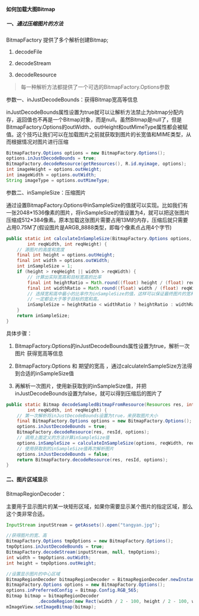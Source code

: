 #### 如何加载大图Bitmap

##### 一、通过压缩图片的方法

BitmapFactory 提供了多个解析创建Bitmap;

1. decodeFile

2. decodeStream

3. decodeResource

> 每一种解析方法都提供了一个可选的BitmapFactory.Options参数

参数一、inJustDecodeBounds：获得Bitmap宽高等信息

inJustDecodeBounds属性设置为true就可以让解析方法禁止为bitmap分配内存，返回值也不再是一个Bitmap对象，而是null。虽然Bitmap是null了，但是BitmapFactory.Options的outWidth、outHeight和outMimeType属性都会被赋值。这个技巧让我们可以在加载图片之前就获取到图片的长宽值和MIME类型，从而根据情况对图片进行压缩

```java
BitmapFactory.Options options = new BitmapFactory.Options();
options.inJustDecodeBounds = true;
BitmapFactory.decodeResource(getResources(), R.id.myimage, options);
int imageHeight = options.outHeight;
int imageWidth = options.outWidth;
String imageType = options.outMimeType;
```

参数二、inSampleSize：压缩图片

通过设置BitmapFactory.Options中inSampleSize的值就可以实现。比如我们有一张2048\*1536像素的图片，将inSampleSize的值设置为4，就可以把这张图片压缩成512\*384像素。原本加载这张图片需要占用13M的内存，压缩后就只需要占用0.75M了\(假设图片是ARGB\_8888类型，即每个像素点占用4个字节\)

```java
public static int calculateInSampleSize(BitmapFactory.Options options,
        int reqWidth, int reqHeight) {
    // 源图片的高度和宽度
    final int height = options.outHeight;
    final int width = options.outWidth;
    int inSampleSize = 1;
    if (height > reqHeight || width > reqWidth) {
        // 计算出实际宽高和目标宽高的比率
        final int heightRatio = Math.round((float) height / (float) reqHeight);
        final int widthRatio = Math.round((float) width / (float) reqWidth);
        // 选择宽和高中最小的比率作为inSampleSize的值，这样可以保证最终图片的宽和高
        // 一定都会大于等于目标的宽和高。
        inSampleSize = heightRatio < widthRatio ? heightRatio : widthRatio;
    }
    return inSampleSize;
}
```

具体步骤：

1. BitmapFactory.Options的inJustDecodeBounds属性设置为true，解析一次图片 获得宽高等信息

2. BitmapFactory.Options 和 期望的宽高  ，通过calculateInSampleSize方法得到合适的inSampleSize值

3. 再解析一次图片，使用新获取到的inSampleSize值，并把inJustDecodeBounds设置为false，就可以得到压缩后的图片了

```java
public static Bitmap decodeSampledBitmapFromResource(Resources res, int resId,
        int reqWidth, int reqHeight) {
    // 第一次解析将inJustDecodeBounds设置为true，来获取图片大小
    final BitmapFactory.Options options = new BitmapFactory.Options();
    options.inJustDecodeBounds = true;
    BitmapFactory.decodeResource(res, resId, options);
    // 调用上面定义的方法计算inSampleSize值
    options.inSampleSize = calculateInSampleSize(options, reqWidth, reqHeight);
    // 使用获取到的inSampleSize值再次解析图片
    options.inJustDecodeBounds = false;
    return BitmapFactory.decodeResource(res, resId, options);
}
```

#### 二、图片区域显示

BitmapRegionDecoder：

主要用于显示图片的某一块矩形区域，如果你需要显示某个图片的指定区域，那么这个类非常合适。

```java
InputStream inputStream = getAssets().open("tangyan.jpg");

//获得图片的宽、高
BitmapFactory.Options tmpOptions = new BitmapFactory.Options();
tmpOptions.inJustDecodeBounds = true;
BitmapFactory.decodeStream(inputStream, null, tmpOptions);
int width = tmpOptions.outWidth;
int height = tmpOptions.outHeight;

//设置显示图片的中心区域
BitmapRegionDecoder bitmapRegionDecoder = BitmapRegionDecoder.newInstance(inputStream, false);
BitmapFactory.Options options = new BitmapFactory.Options();
options.inPreferredConfig = Bitmap.Config.RGB_565;
Bitmap bitmap = bitmapRegionDecoder
            .decodeRegion(new Rect(width / 2 - 100, height / 2 - 100, width / 2 + 100, height / 2 + 100), options);
mImageView.setImageBitmap(bitmap);
```



